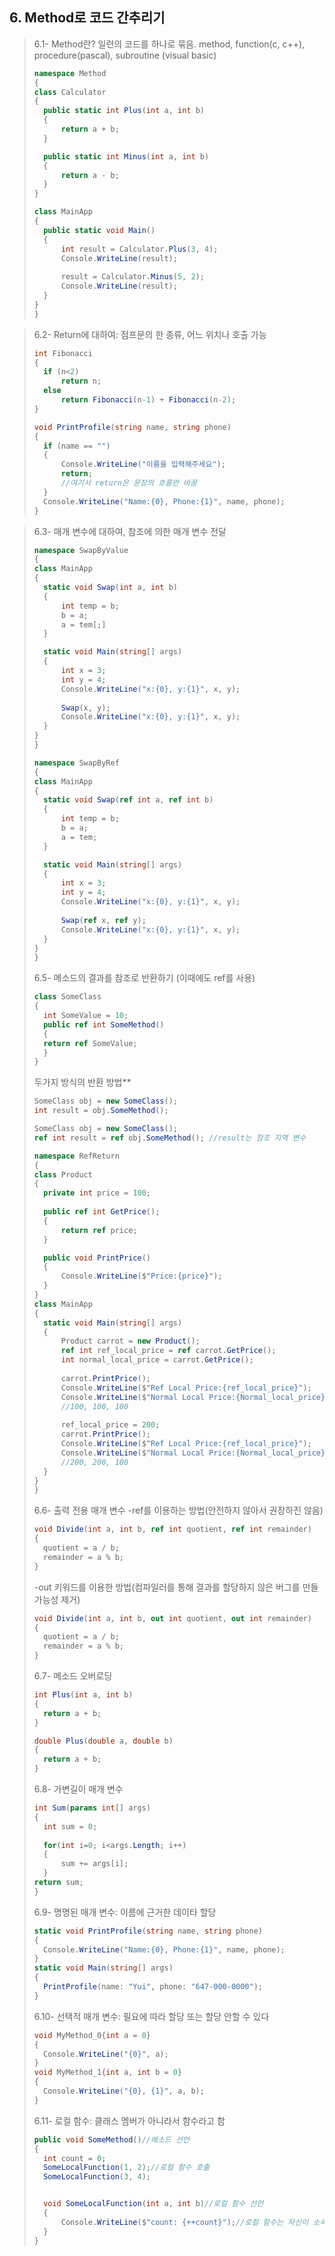 ## 6. Method로 코드 간추리기
> 6.1- Method란? 일련의 코드를 하나로 묶음. method, function(c, c++), procedure(pascal), subroutine
(visual basic)
>``` csharp
>namespace Method 
>{
> class Calculator
> {
>   public static int Plus(int a, int b)
>   {
>       return a + b;
>   } 
>
>   public static int Minus(int a, int b)
>   {
>       return a - b;
>   } 
> }
>
> class MainApp
> {
>   public static void Main()
>   {
>       int result = Calculator.Plus(3, 4);
>       Console.WriteLine(result);
>       
>       result = Calculator.Minus(5, 2);
>       Console.WriteLine(result);
>   } 
> }
>}
>```

> 6.2- Return에 대하여: 점프문의 한 종류, 어느 위치나 호출 가능
>``` csharp
> int Fibonacci
> {
>   if (n<2) 
>       return n;
>   else 
>       return Fibonacci(n-1) + Fibonacci(n-2);
> }
>```
>``` csharp
> void PrintProfile(string name, string phone)
> {
>   if (name == "") 
>   {
>       Console.WriteLine("이름을 입력해주세요");
>       return;
>       //여기서 return은 문장의 흐름만 바꿈
>   }
>   Console.WriteLine("Name:{0}, Phone:{1}", name, phone);
> }
>```

> 6.3- 매개 변수에 대하여, 참조에 의한 매개 변수 전달
>``` csharp
>namespace SwapByValue 
>{
> class MainApp
> {
>   static void Swap(int a, int b)
>   {
>       int temp = b;
>       b = a;
>       a = tem[;]
>   } 
>
>   static void Main(string[] args)
>   {
>       int x = 3;
>       int y = 4;
>       Console.WriteLine("x:{0}, y:{1}", x, y);
>       
>       Swap(x, y);
>       Console.WriteLine("x:{0}, y:{1}", x, y);
>   } 
> }
>}
>```
>``` csharp
>namespace SwapByRef 
>{
> class MainApp
> {
>   static void Swap(ref int a, ref int b)
>   {
>       int temp = b;
>       b = a;
>       a = tem;
>   } 
>
>   static void Main(string[] args)
>   {
>       int x = 3;
>       int y = 4;
>       Console.WriteLine("x:{0}, y:{1}", x, y);
>       
>       Swap(ref x, ref y);
>       Console.WriteLine("x:{0}, y:{1}", x, y);
>   } 
> }
>}
>```
> 6.5- 메소드의 결과를 참조로 반환하기 (이때에도 ref를 사용)
>``` csharp
> class SomeClass
> {
>   int SomeValue = 10;
>   public ref int SomeMethod()
>   {
>   return ref SomeValue;
>   } 
> }
>```
> 두가지 방식의 반환 방법**
>``` csharp
> SomeClass obj = new SomeClass();
> int result = obj.SomeMethod();   
>```
>``` csharp
> SomeClass obj = new SomeClass();
> ref int result = ref obj.SomeMethod(); //result는 참조 지역 변수  
>```
>``` csharp
>namespace RefReturn 
>{
> class Product
> {
>   private int price = 100;
>   
>   public ref int GetPrice();
>   {
>       return ref price;
>   } 
>
>   public void PrintPrice()
>   {
>       Console.WriteLine($"Price:{price}");
>   } 
> }
> class MainApp 
> {
>   static void Main(string[] args)
>   {
>       Product carrot = new Product();
>       ref int ref_local_price = ref carrot.GetPrice();
>       int normal_local_price = carrot.GetPrice();
>       
>       carrot.PrintPrice();
>       Console.WriteLine($"Ref Local Price:{ref_local_price}");
>       Console.WriteLine($"Normal Local Price:{Normal_local_price}");
>       //100, 100, 100
>           
>       ref_local_price = 200;
>       carrot.PrintPrice();
>       Console.WriteLine($"Ref Local Price:{ref_local_price}");
>       Console.WriteLine($"Normal Local Price:{Normal_local_price}");
>       //200, 200, 100
>   } 
> }
>}
>```
> 6.6- 출력 전용 매개 변수
> -ref를 이용하는 방법(안전하지 않아서 권장하진 않음)
>``` csharp
> void Divide(int a, int b, ref int quotient, ref int remainder)
> {
>   quotient = a / b; 
>   remainder = a % b;
> }
>```
> -out 키워드를 이용한 방법(컴파일러를 통해 결과를 할당하지 않은 버그를 만들 가능성 제거)
>``` csharp
> void Divide(int a, int b, out int quotient, out int remainder)
> {
>   quotient = a / b; 
>   remainder = a % b;
> }
>```
> 6.7- 메소드 오버로딩
>``` csharp
> int Plus(int a, int b)
> {
>   return a + b;
> }
>
> double Plus(double a, double b)
> {
>   return a + b;
> }
>
>```
> 6.8- 가변길이 매개 변수
>``` csharp
> int Sum(params int[] args)
> {
>   int sum = 0;
>   
>   for(int i=0; i<args.Length; i++)
>   {
>       sum += args[i];
>   }
> return sum;
> }
>```
> 6.9- 명명된 매개 변수: 이름에 근거한 데이타 할당
>``` csharp
> static void PrintProfile(string name, string phone)
> {
>   Console.WriteLine("Name:{0}, Phone:{1}", name, phone);
> }
> static void Main(string[] args)
> {
>   PrintProfile(name: "Yui", phone: "647-000-0000");
> }
>```
> 6.10- 선택적 매개 변수: 필요에 따라 할당 또는 할당 안할 수 있다
>``` csharp
> void MyMethod_0{int a = 0}
> {
>   Console.WriteLine("{0}", a);
> }
> void MyMethod_1{int a, int b = 0}
> {
>   Console.WriteLine("{0}, {1}", a, b);
> }
>```
> 6.11- 로컬 함수: 클래스 멤버가 아니라서 함수라고 함
>``` csharp
> public void SomeMethod()//메소드 선언
> {
>   int count = 0;
>   SomeLocalFunction(1, 2);//로컬 함수 호출
>   SomeLocalFunction(3, 4);
>
> 
>   void SomeLocalFunction(int a, int b)//로컬 함수 선언
>   {
>       Console.WriteLine($"count: {++count}");//로컬 함수는 자신이 소속한 메소드의 지역 변수를 사용할 수 있다.
>   }
> }
>```
